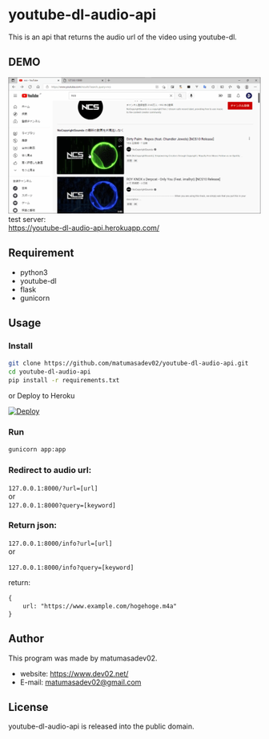 # youtube-dl-audio-api
 
This is an api that returns the audio url of the video using youtube-dl.
 
## DEMO

![](./demo.gif)  
test server:  
https://youtube-dl-audio-api.herokuapp.com/
## Requirement

* python3
* youtube-dl
* flask
* gunicorn

## Usage
 
### Install
```bash
git clone https://github.com/matumasadev02/youtube-dl-audio-api.git
cd youtube-dl-audio-api
pip install -r requirements.txt
```
or Deploy to Heroku
 
[![Deploy](https://www.herokucdn.com/deploy/button.svg)](https://heroku.com/deploy)  

### Run
```bash
gunicorn app:app
```
### Redirect to audio url:  
```127.0.0.1:8000/?url=[url]```  
or  
```127.0.0.1:8000?query=[keyword]``` 

### Return json:  
```127.0.0.1:8000/info?url=[url]```  
or

```127.0.0.1:8000/info?query=[keyword]```

return:
```
{
    url: "https://www.example.com/hogehoge.m4a"
}
```  
## Author

This program was made by matumasadev02.
 
* website: https://www.dev02.net/
* E-mail: matumasadev02@gmail.com
 
## License
youtube-dl-audio-api is released into the public domain.